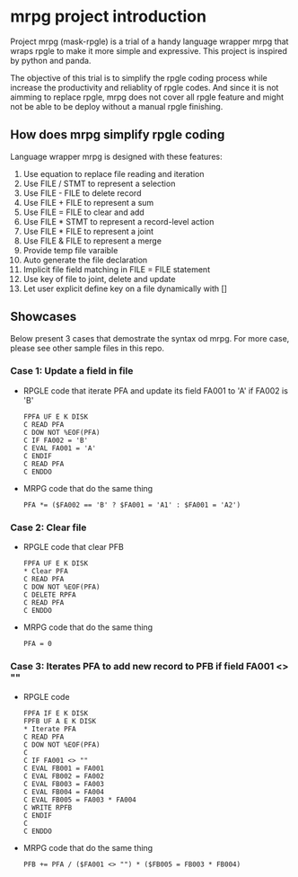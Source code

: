 # mrpg project introduction 

Project mrpg (mask-rpgle) is a trial of a handy language wrapper mrpg that wraps rpgle to make it more simple and expressive. This project is inspired by python and panda.

The objective of this trial is to simplify the rpgle coding process while increase the productivity and reliablity of rpgle codes. And since it is not aimming to replace rpgle, mrpg does not cover all rpgle feature and might not be able to be deploy without a manual rpgle finishing. 

## How does mrpg simplify rpgle coding

Language wrapper mrpg is designed with these features:
1. Use equation to replace file reading and iteration
1. Use FILE / STMT to represent a selection
1. Use FILE - FILE to delete record 
1. Use FILE + FILE to represent a sum
1. Use FILE = FILE to clear and add 
1. Use FILE * STMT to represent a record-level action
1. Use FILE * FILE to represent a joint
1. Use FILE & FILE to represent a merge
1. Provide temp file varaible
1. Auto generate the file declaration
1. Implicit file field matching in FILE = FILE statement
1. Use key of file to joint, delete and update
1. Let user explicit define key on a file dynamically with []

## Showcases

Below present 3 cases that  demostrate the syntax od mrpg. For more case, please see other sample files in this repo.

### Case 1: Update a field in file

* RPGLE code that iterate PFA and update its field FA001 to 'A' if FA002 is 'B'
    ```
    FPFA UF E K DISK
    C READ PFA
    C DOW NOT %EOF(PFA)
    C IF FA002 = 'B'
    C EVAL FA001 = 'A'
    C ENDIF
    C READ PFA
    C ENDDO
    ```

* MRPG code that do the same thing
    ```
    PFA *= ($FA002 == 'B' ? $FA001 = 'A1' : $FA001 = 'A2')
    ```

### Case 2: Clear file

* RPGLE code that clear PFB 
    ```
    FPFA UF E K DISK
    * Clear PFA 
    C READ PFA
    C DOW NOT %EOF(PFA)
    C DELETE RPFA
    C READ PFA
    C ENDDO
    ```

* MRPG code that do the same thing
    ```
    PFA = 0
    ```

### Case 3: Iterates PFA to add new record to PFB if field FA001 <> ""

* RPGLE code 
    ```
    FPFA IF E K DISK
    FPFB UF A E K DISK
    * Iterate PFA
    C READ PFA
    C DOW NOT %EOF(PFA)
    C
    C IF FA001 <> ""
    C EVAL FB001 = FA001
    C EVAL FB002 = FA002
    C EVAL FB003 = FA003
    C EVAL FB004 = FA004
    C EVAL FB005 = FA003 * FA004
    C WRITE RPFB
    C ENDIF
    C
    C ENDDO
    ```

* MRPG code that do the same thing
    ```
    PFB += PFA / ($FA001 <> "") * ($FB005 = FB003 * FB004)
    ```
